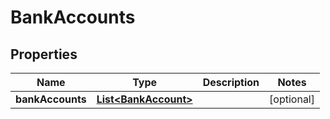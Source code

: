 
# BankAccounts

## Properties
Name | Type | Description | Notes
------------ | ------------- | ------------- | -------------
**bankAccounts** | [**List&lt;BankAccount&gt;**](BankAccount.md) |  |  [optional]



